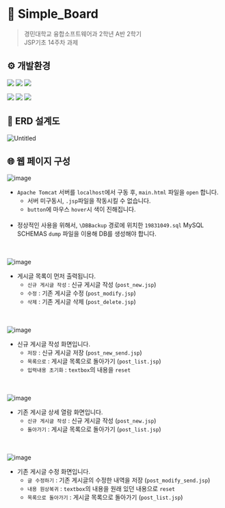 # 📌 Simple_Board
>경민대학교 융합소프트웨어과 2학년 A반 2학기<br>JSP기초 14주차 과제

## ⚙️ 개발환경
<a href="https://github.com/acredev/JSP_SimpleBoard"><img src="https://img.shields.io/badge/Eclipse-2C2255?style=for-the-badge&logo=EclipseIDE&logoColor=white"/></a>
<a href="https://github.com/acredev/JSP_SimpleBoard"><img src="https://img.shields.io/badge/MySQL-4479A1?style=for-the-badge&logo=MySQL&logoColor=white"/></a>
<a href="https://github.com/acredev/JSP_SimpleBoard"><img src="https://img.shields.io/badge/Apache Tomcat-F8DC75?style=for-the-badge&logo=ApacheTomcat&logoColor=black"/></a><br>

<a href="https://github.com/acredev/JSP_SimpleBoard"><img src="https://img.shields.io/badge/HTML5-E34F26?style=for-the-badge&logo=HTML5&logoColor=white"/></a>
<a href="https://github.com/acredev"><img src="https://img.shields.io/badge/Java-007396?style=for-the-badge&logo=java&logoColor=white"/></a>
<a href="https://github.com/acredev"><img src="https://img.shields.io/badge/CSS3-1572B6?style=for-the-badge&logo=CSS3&logoColor=white"/></a>

## 💾 ERD 설계도
![Untitled](https://user-images.githubusercontent.com/3482382/206259936-ec701170-a1c5-422c-be7e-494b2ee47eab.png)<br>

## 🌐 웹 페이지 구성
![image](https://user-images.githubusercontent.com/3482382/206260352-b18bea71-8852-488f-ac3b-5d06b2df0b02.png)<br>
  * `Apache Tomcat` 서버를 `localhost`에서 구동 후, `main.html` 파일을 `open` 합니다.
    * 서버 미구동시, `.jsp`파일을 작동시킬 수 없습니다.
    * `button`에 마우스 `hover`시 색이 진해집니다.<br><br>
  * 정상적인 사용을 위해서, `\DBBackup` 경로에 위치한 `19831049.sql` MySQL SCHEMAS `dump` 파일을 이용해 DB를 생성해야 합니다.<br><br><br>


![image](https://user-images.githubusercontent.com/3482382/206260431-3b5be235-98d6-4dbc-bacc-5f8e189a1450.png)<br>
  * 게시글 목록이 먼저 출력됩니다.
    * `신규 게시글 작성` : 신규 게시글 작성 (`post_new.jsp`)<br>
    * `수정` : 기존 게시글 수정 (`post_modify.jsp`)<br>
    * `삭제` : 기존 게시글 삭제 (`post_delete.jsp`)<br><br><br>


![image](https://user-images.githubusercontent.com/3482382/206260410-c30e20ea-38dd-439d-b9e6-8eefc92eca65.png)<br>
  * 신규 게시글 작성 화면입니다.
    * `저장` : 신규 게시글 저장 (`post_new_send.jsp`)<br>
    * `목록으로` : 게시글 목록으로 돌아가기 (`post_list.jsp`)<br>
    * `입력내용 초기화` : `textbox`의 내용을 `reset`<br><br><br>
 
![image](https://user-images.githubusercontent.com/3482382/206260456-1d4a3f35-7c27-45c6-a435-5307ebcd4b4a.png)<br>
  * 기존 게시글 상세 열람 화면입니다.
    * `신규 게시글 작성` : 신규 게시글 작성 (`post_new.jsp`)<br>
    * `돌아가기` : 게시글 목록으로 돌아가기 (`post_list.jsp`)<br><br><br>
  
![image](https://user-images.githubusercontent.com/3482382/206260490-83ae8feb-69bf-4593-9db4-6206ad59674d.png)<br>
  * 기존 게시글 수정 화면입니다.
    * `글 수정하기` : 기존 게시글의 수정한 내역을 저장 (`post_modify_send.jsp`)<br>
    * `내용 원상복귀` : `textbox`의 내용을 원래 있던 내용으로 `reset`<br>
    * `목록으로 돌아가기` : 게시글 목록으로 돌아가기 (`post_list.jsp`)
